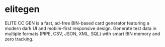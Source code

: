 # elitegen
ELITE CC GEN is a fast, ad-free BIN-based card generator featuring a modern dark UI and mobile-first responsive design. Generate test data in multiple formats (PIPE, CSV, JSON, XML, SQL) with smart BIN memory and zero tracking.
